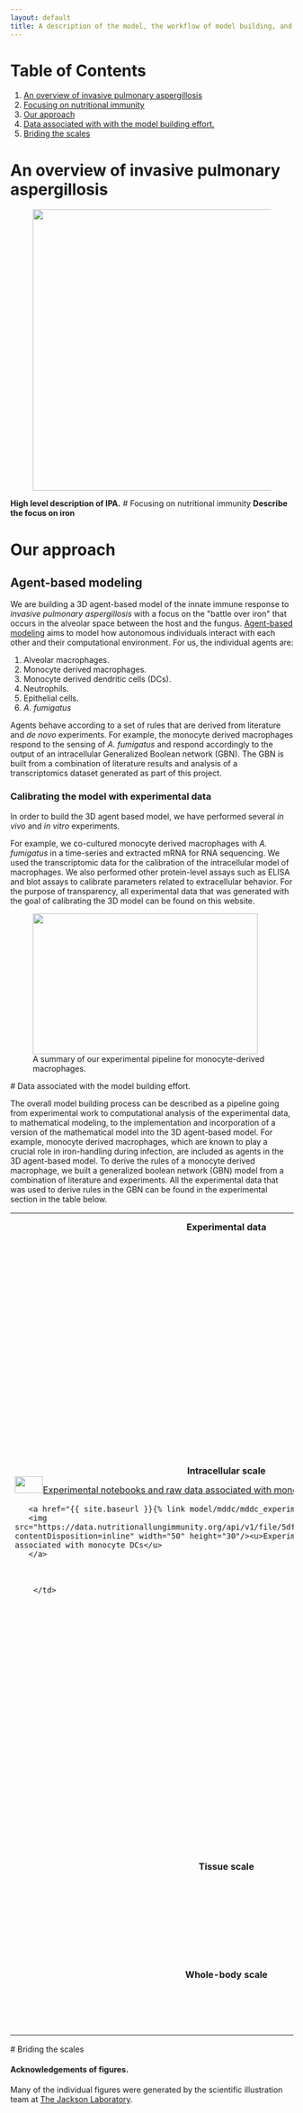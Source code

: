 ```yaml
---
layout: default
title: A description of the model, the workflow of model building, and associated data.
---
```


# Table of Contents  
1. [An overview of invasive pulmonary aspergillosis](#overview)
2. [Focusing on nutritional immunity](#nutritionalimmunity)  
3. [Our approach](#approach)
4. [Data associated with with the model building effort.](#datadiagram)
5. [Briding the scales](#bridgingthescales)  
<a name="overview">

# An overview of invasive pulmonary aspergillosis
<figure class="center">
    <img  src="https://data.nutritionallungimmunity.org/api/v1/file/5dfce32bc1b2cfe0661e5629/download?contentDisposition=inline" width="700" height="500"/>
</figure>
<b>High level description of IPA.</b>
<a name="lungimmunity">
# Focusing on nutritional immunity
<b>Describe the focus on iron</b>
<a name="approach">

# Our approach

## Agent-based modeling

We are building a 3D agent-based model of the innate immune response to _invasive pulmonary aspergillosis_ with a focus on the "battle over iron" that occurs in the alveolar space between the host and the fungus. [Agent-based modeling](https://en.wikipedia.org/wiki/Agent-based_model) aims to model how autonomous individuals interact with each other and their computational environment. For us, the individual agents are:

1. Alveolar macrophages.
1. Monocyte derived macrophages.
1. Monocyte derived dendritic cells (DCs).
1. Neutrophils.
1. Epithelial cells.
1. _A. fumigatus_

Agents behave according to a set of rules that are derived from literature and _de novo_ experiments. For example, the monocyte derived macrophages respond to the sensing of _A. fumigatus_ and respond accordingly to the output of an intracellular Generalized Boolean network (GBN). The GBN is built from a combination of literature results and analysis of a transcriptomics dataset generated as part of this project.

### Calibrating the model with experimental data

In order to build the 3D agent based model, we have performed several _in vivo_ and _in vitro_ experiments.

For example, we co-cultured monocyte derived macrophages with _A. fumigatus_ in a time-series and extracted mRNA for RNA sequencing. We used the transcriptomic data for the calibration of the intracellular model of macrophages. We also performed other protein-level assays such as ELISA and blot assays to calibrate parameters related to extracellular behavior. For the purpose of transparency, all experimental data that was generated with the goal of calibrating the 3D model can be found on this website.

<figure>
<img  src="https://data.nutritionallungimmunity.org/api/v1/file/5e0f99d4c1b2cfe0661e564d/download?contentDisposition=inline" width="400" height="250"/>
<figcaption>A summary of our experimental pipeline for monocyte-derived macrophages.</figcaption>
</figure>




<a name="datadiagram">
# Data associated with the model building effort.

The overall model building process can be described as a pipeline going from experimental work to computational analysis of the experimental data, to mathematical modeling, to the implementation and incorporation of a version of the mathematical model into the 3D agent-based model. For example, monocyte derived macrophages, which are known to play a crucial role in iron-handling during infection, are included as agents in the 3D agent-based model. To derive the rules of a monocyte derived macrophage, we built a generalized boolean network (GBN) model from a combination of literature and experiments. All the experimental data that was used to derive rules in the GBN can be found in the experimental section in the table below.

<table style="width:100%">
 <col align="left">
 <col align="left">
 <col align="right">
 <tr>
   <th>Experimental data  </th>
   <th>Bioinformatics</th>
   <th>Mathematical models</th>
 </tr>
 <tr>
   <td><p><b><center>Intracellular scale</center></b><a align="center" href="{{ site.baseurl }}{% link model/mdmacrophage/mdmacrophage_experimental.md %}">
       <img  src="https://data.nutritionallungimmunity.org/api/v1/file/5dfce407c1b2cfe0661e562f/download?contentDisposition=inline" width="50" height="30"/><u>Experimental notebooks and raw data associated with monocyte derived macrophages</u>
       </a> </p>


       <a href="{{ site.baseurl }}{% link model/mddc/mddc_experimental.md %}">
       <img  src="https://data.nutritionallungimmunity.org/api/v1/file/5dfbdee7c1b2cfe0661e5620/download?contentDisposition=inline" width="50" height="30"/><u>Experimental notebooks and raw data associated with monocyte DCs</u>
       </a>



        </td>
   <td><p><b><center>Intracellular scale </center></b><a align="center" href="{{ site.baseurl }}{% link model/mdmacrophage/mdmacrophage_bioinformatics.md %}">
       <img  src="https://data.nutritionallungimmunity.org/api/v1/file/5dfce407c1b2cfe0661e562f/download?contentDisposition=inline" width="50" height="30"/><u>Computational pipelines to analyze monocyte derived macrophage related data</u>
       </a> </p>

       <a href="{{ site.baseurl }}{% link model/mddc/mddc_bioinformatics.md %}">
       <img  src="https://data.nutritionallungimmunity.org/api/v1/file/5dfbdee7c1b2cfe0661e5620/download?contentDisposition=inline" width="50" height="30"/><u>Computational pipelines to analyze monocyte derived DC related data</u>
       </a>


       </td>

   <td><p><b><center>Intracellular scale</center></b><a align="center" href="{{ site.baseurl }}{% link model/mdmacrophage/mdmacrophage_mathematical.md %}">
       <img  src="https://data.nutritionallungimmunity.org/api/v1/file/5dfce407c1b2cfe0661e562f/download?contentDisposition=inline" width="50" height="30"/><u>Mathematical models associated with monocyte derived macrophages</u>
       </a> </p>
       <a href="{{ site.baseurl }}{% link model/mddc/mddc_mathematical.md %}">
       <img  src="https://data.nutritionallungimmunity.org/api/v1/file/5dfbdee7c1b2cfe0661e5620/download?contentDisposition=inline" width="50" height="30"/><u>Mathematical models associated with monocyte derived DCs </u>
       </a>
       <p>
       <a href="{{ site.baseurl }}{% link model/afumigatus/af_mathematical.md %}">
       <img  src="https://data.nutritionallungimmunity.org/api/v1/file/5dfce335c1b2cfe0661e562c/download?contentDisposition=inline" width="50" height="30"/><u>Mathematical models associated with <i> A. fumigatus </i> </u>
       </a>
       </p>
       <p>
       <a href="{{ site.baseurl }}{% link model/epithelium/epithelium_mathematical.md %}">
       <img  src="https://data.nutritionallungimmunity.org/api/v1/file/5dfbdfeac1b2cfe0661e5626/download?contentDisposition=inline" width="50" height="30"/><u>Mathematical models associated with alveolar epithelial cells </u>
       </a>
       </p>
       <p>
       <a href="{{ site.baseurl }}{% link model/neutrophil/neutrophil_mathematical.md %}">
       <img  src="https://data.nutritionallungimmunity.org/api/v1/file/5dfbd8edc1b2cfe0661e561d/download?contentDisposition=inline" width="50" height="30"/><u>Mathematical models associated with neutrophils </u>
       </a>
       </p>
       <p>
       <a href="{{ site.baseurl }}{% link model/alveolarmacrophage/alveolar_macrophage_mathematical.md %}">
       <img  src="https://data.nutritionallungimmunity.org/api/v1/file/5dfbdf5ec1b2cfe0661e5623/download?contentDisposition=inline" width="50" height="30"/><u>Mathematical models associated with alveolar macrophages </u>
       </a>
       </p>


       </td>

 </tr>
 <tr>
 <td>
 <p><b><center>Tissue scale</center></b></p>

 </td>
 <td><p><b><center>Tissue scale</center></b></p>

 </td>
 <td><p><b><center>Tissue scale</center></b></p>
 <a href="{{ site.baseurl }}{% link model/Geometry/Geometry.md %}">
  <img  src="https://data.nutritionallungimmunity.org/api/v1/file/5d7262b2ef2e2603553c5690/download?contentDisposition=inline" width="50" height="50"/>
  <u>Files related to the generation of the geometry.</u>
  </a>


 </td>


 </tr>
 <tr>
 <td>
 <p><b><center>Whole-body scale</center></b></p>

 </td>
 <td><p><b><center>Whole-body scale</center></b></p>
 </td>

 <td><p><b><center>Whole-body scale</center></b></p>
  <a href="{{ site.baseurl }}{% link model/liver/liver_mathematical.md %}">
   <img  src="https://data.nutritionallungimmunity.org/api/v1/file/5dfbccd9c1b2cfe0661e561a/download?contentDisposition=inline" width="50" height="50"/>
   <u>Files related to the mathematical model of the liver</u></a>
 </td>


 </tr>
</table>

<a name="bridingthescales">
# Briding the scales

####  Acknowledgements of figures.

Many of the individual figures were generated by the scientific illustration team at [The Jackson Laboratory](https://www.jax.org).

